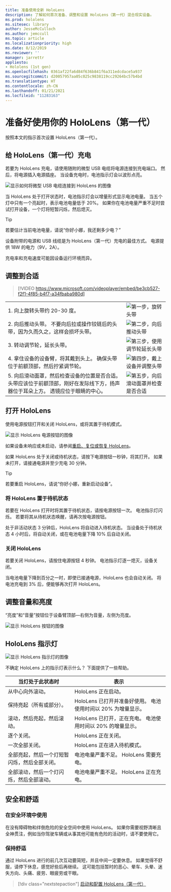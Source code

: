 ```yaml
---
title: 准备使用全新 HoloLens
description: 了解如何首次准备、调整和设置 HoloLens（第一代）混合现实设备。
ms.prod: hololens
ms.sitesec: library
author: JesseMcCulloch
ms.author: jemccull
ms.topic: article
ms.localizationpriority: high
ms.date: 8/12/2019
ms.reviewer: ''
manager: jarrettr
appliesto:
- Hololens (1st gen)
ms.openlocfilehash: 0361af22fa6d84f636b841f6a311edcdace5a937
ms.sourcegitcommit: d20057957aa05c025c9838119cc29264bc57b4bd
ms.translationtype: HT
ms.contentlocale: zh-CN
ms.lasthandoff: 01/21/2021
ms.locfileid: "11283163"
---
```

# 准备好使用你的 HoloLens（第一代）

按照本文的指示首次设置 HoloLens（第一代）。

## 给 HoloLens（第一代）充电

若要为 HoloLens 充电，请使用随附的微型 USB 电缆将电源连接到充电端口。 然后，将电源插入电源插座。 当设备充电时，电池指示灯会以波形点亮。

![显示如何将微型 USB 电缆连接到 HoloLens 的图像](./images/hololens-charging.png)

当 HoloLens 处于打开状态时，电池指示灯会以增量形式显示电池电量。 当五个灯中只有一个亮起时，表示电池电量低于 20%。 如果你在电池电量严重不足时尝试打开设备，一个灯将短暂闪烁，然后熄灭。

> [!TIP]
> 若要估计当前电池电量，请说“你好小娜，我还剩多少电？”

设备附带的电源和 USB 线缆是为 HoloLens（第一代）充电的最佳方式。  电源提供 18W 的电力（9V，2A）。

充电率和充电速度可能因设备运行环境而异。

## 调整到合适

> [!VIDEO https://www.microsoft.com/videoplayer/embed/be3cb527-f2f1-4f85-b4f7-a34fbaba980d]

|     |     |
|:--- |:--- |
|1. 向上旋转头带约 20-30 度。|![第一步，旋转头带](./images/FitGuideStep1.png)|
|2. 向后推动头带。 不要向后拉或操作铰链后的头带，因为久而久之，这样会损坏头带。|![第二步，向后推动头带](./images/FitGuideStep2.png)|
|3. 转动调节轮，延长头带。 |![第三步，使用调节轮延长头带](./images/FitGuideStep3.png)|
|4. 拿住设备的设备臂，将其戴到头上。 确保头带位于前额顶部，然后拧紧调节轮。|![第四步，戴上设备并调整头带](./images/FitGuideStep4.png)|
|5. 向后滑动面罩，然后检查设备的位置是否合适。 头带应该位于前额顶部，刚好在发际线下方，扬声器位于耳朵上方。 透镜应位于眼睛的中心。|![第五步，向后滑动面罩并检查是否合适](./images/FitGuideSetep5.png)|

## 打开 HoloLens

使用电源按钮打开和关闭 HoloLens，或将其置于待机模式。

![显示 HoloLens 电源按钮的图像](./images/hololens-power.png)

如果设备未响应或未启动，请参阅[重启、复位或恢复 HoloLens](hololens-restart-recover.md)。

如果 HoloLens 处于关闭或待机状态，请按下电源按钮一秒钟，将其打开。 如果未打开，请接通电源并至少充电 30 分钟。

> [!TIP]
> 若要重启 HoloLens，请说“你好小娜，重新启动设备”。

### 将 HoloLens 置于待机状态

若要在 HoloLens 打开时将其置于待机状态，请按电源按钮一次。 电池指示灯闪烁。 若要将其从待机状态唤醒，请再次按电源按钮。

处于非活动状态 3 分钟后，HoloLens 将自动进入待机状态。 当设备处于待机状态 4 小时后，将自动关闭，或在电池电量下降 10% 后自动关闭。

### 关闭 HoloLens

若要关闭 HoloLens，请按住电源按钮 4 秒钟。 电池指示灯逐一熄灭，设备关闭。

当电池电量下降到百分之一时，即使已接通电源，HoloLens 也会自动关闭。 将电池充电到 3% 后，便能够再次打开 HoloLens。

## 调整音量和亮度

“亮度”和“音量”按钮位于设备臂顶部&mdash;右侧为音量，左侧为亮度。

![显示 HoloLens 按钮的图像](./images/hololens-buttons.jpg)

## HoloLens 指示灯

![显示 HoloLens 指示灯的图像](./images/hololens-lights.png)

不确定 HoloLens 上的指示灯表示什么？ 下面提供了一些帮助。

|当灯处于此状态时 |表示 |
| - | - |
|从中心向外滚动。 |HoloLens 正在启动。 |
|保持亮起（所有或部分）。 |HoloLens 已打开并准备好使用。 电池使用时间以 20% 为增量显示。 |
|滚动，然后亮起，然后滚动。 |HoloLens 已打开，正在充电。 电池使用时间以 20% 的增量显示。 |
|逐个关闭。 |HoloLens 正在关闭。 |
|一次全部关闭。 |HoloLens 正在进入待机模式。 |
|全部亮起，然后一个灯短暂闪烁，然后全部关闭。 |电池电量严重不足。 HoloLens 需要充电。 |
|全部滚动，然后一个灯闪烁，然后全部滚动。 |电池电量严重不足。 HoloLens 正在充电。 |

## 安全和舒适

### 在安全环境中使用

在没有障碍物和绊倒危险的安全空间中使用 HoloLens。 如果你需要视野清晰且全神贯注，例如当你驾驶车辆或从事其他可能有危险的活动时，请不要使用它。

### 保持舒适

通过 HoloLens 进行的前几次互动要简短，并且中间一定要休息。 如果觉得不舒服，请停下休息，感觉好些后再继续。 这可能包括暂时的恶心、晕车、头晕、迷失方向、头痛、疲劳、眼疲劳或干眼。

> [!div class="nextstepaction"]
> [启动和配置 HoloLens（第一代）](hololens1-start.md)
